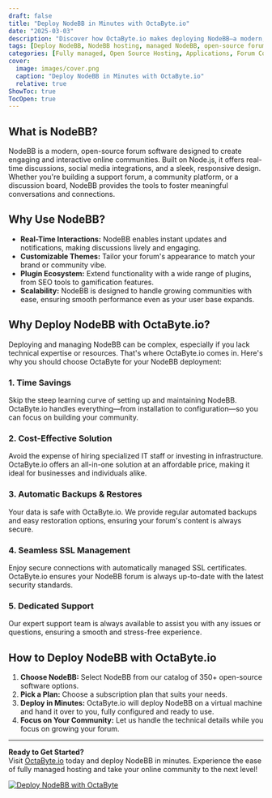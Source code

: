 ```yaml
---
draft: false
title: "Deploy NodeBB in Minutes with OctaByte.io"
date: "2025-03-03"
description: "Discover how OctaByte.io makes deploying NodeBB—a modern, open-source forum software—effortless and hassle-free. Save time, reduce costs, and enjoy fully managed services with automatic backups, SSL management, and expert support."
tags: [Deploy NodeBB, NodeBB hosting, managed NodeBB, open-source forum software, OctaByte, NodeBB deployment, managed hosting services, NodeBB setup, NodeBB benefits, NodeBB SSL management]
categories: [Fully managed, Open Source Hosting, Applications, Forum Community]
cover:
  image: images/cover.png
  caption: "Deploy NodeBB in Minutes with OctaByte.io"
  relative: true
ShowToc: true
TocOpen: true
---
```



## What is NodeBB?

NodeBB is a modern, open-source forum software designed to create engaging and interactive online communities. Built on Node.js, it offers real-time discussions, social media integrations, and a sleek, responsive design. Whether you're building a support forum, a community platform, or a discussion board, NodeBB provides the tools to foster meaningful conversations and connections.

## Why Use NodeBB?

- **Real-Time Interactions:** NodeBB enables instant updates and notifications, making discussions lively and engaging.
- **Customizable Themes:** Tailor your forum's appearance to match your brand or community vibe.
- **Plugin Ecosystem:** Extend functionality with a wide range of plugins, from SEO tools to gamification features.
- **Scalability:** NodeBB is designed to handle growing communities with ease, ensuring smooth performance even as your user base expands.

## Why Deploy NodeBB with OctaByte.io?

Deploying and managing NodeBB can be complex, especially if you lack technical expertise or resources. That's where OctaByte.io comes in. Here's why you should choose OctaByte for your NodeBB deployment:

### 1. **Time Savings**
Skip the steep learning curve of setting up and maintaining NodeBB. OctaByte.io handles everything—from installation to configuration—so you can focus on building your community.

### 2. **Cost-Effective Solution**
Avoid the expense of hiring specialized IT staff or investing in infrastructure. OctaByte.io offers an all-in-one solution at an affordable price, making it ideal for businesses and individuals alike.

### 3. **Automatic Backups & Restores**
Your data is safe with OctaByte.io. We provide regular automated backups and easy restoration options, ensuring your forum's content is always secure.

### 4. **Seamless SSL Management**
Enjoy secure connections with automatically managed SSL certificates. OctaByte.io ensures your NodeBB forum is always up-to-date with the latest security standards.

### 5. **Dedicated Support**
Our expert support team is always available to assist you with any issues or questions, ensuring a smooth and stress-free experience.

## How to Deploy NodeBB with OctaByte.io

1. **Choose NodeBB:** Select NodeBB from our catalog of 350+ open-source software options.
2. **Pick a Plan:** Choose a subscription plan that suits your needs.
3. **Deploy in Minutes:** OctaByte.io will deploy NodeBB on a virtual machine and hand it over to you, fully configured and ready to use.
4. **Focus on Your Community:** Let us handle the technical details while you focus on growing your forum.

---

**Ready to Get Started?**  
Visit [OctaByte.io](https://octabyte.io) today and deploy NodeBB in minutes. Experience the ease of fully managed hosting and take your online community to the next level!

[![Deploy NodeBB with OctaByte](/images/deploy-on-octabyte.png)](https://octabyte.io/fully-managed-open-source-services/applications/forum-community/nodebb)